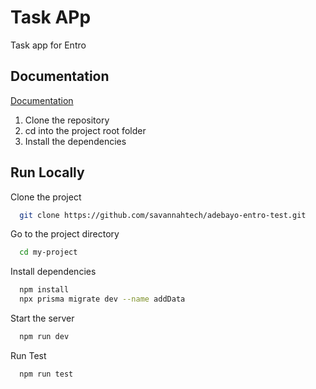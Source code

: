 
# Task APp

Task app for Entro



## Documentation

[Documentation](https://linktodocumentation)

1. Clone the repository
2. cd into the project root folder
2. Install the dependencies 
## Run Locally

Clone the project

```bash
  git clone https://github.com/savannahtech/adebayo-entro-test.git
```

Go to the project directory

```bash
  cd my-project
```

Install dependencies

```bash
  npm install
  npx prisma migrate dev --name addData
```

Start the server

```bash
  npm run dev
```

Run Test

```bash
  npm run test
```

